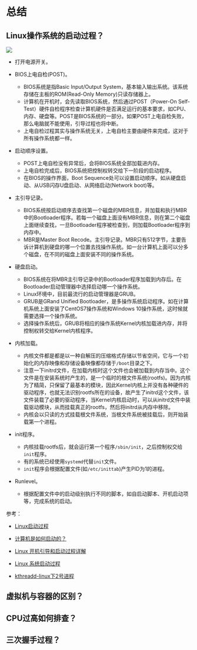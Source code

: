 # 总结

## Linux操作系统的启动过程？
![](/img/startup.png)
- 打开电源开关。

- BIOS上电自检(POST)。

  - BIOS系统是指Basic Input/Output System，基本输入输出系统。该系统存储在主板的ROM(Read-Only Memory)只读存储器上。
  - 计算机在开机时，会先读取BIOS系统，然后通过POST（Power-On Self-Test）硬件自检程序检查计算机硬件是否满足运行的基本要求，如CPU、内存、硬盘等。POST是BIOS系统的一部分。如果POST上电自检失败，那么电脑就不能使用，引导过程也将中断。
  - 上电自检过程其实与操作系统无关，上电自检主要由硬件来完成，这对于所有操作系统都一样。

- 启动顺序设置。
  - POST上电自检没有异常后，会将BIOS系统全部加载进内存。
  - 上电自检完成后，BIOS系统把控制权转交给下一阶段的启动程序。
  - 在BIOS的操作界面，Boot Sequence处可以设置启动顺序。如从硬盘启动、从USB闪存U盘启动、从网络启动(Network boot)等。

- 主引导记录。

  - BIOS系统按启动顺序去查找第一个磁盘的MBR信息，并加载和执行MBR中的Bootloader程序。若每一个磁盘上面没有MBR信息，则在第二个磁盘上面继续查找，一旦Bootloader程序被检查到，则加载Bootloader程序到内存中。
  - MBR是Master Boot Recode。主引导记录。MBR只有512字节，主要告诉计算机到硬盘的哪一个位置去找操作系统。如一台计算机上面可以分多个磁盘，在不同的磁盘上面安装不同的操作系统。

- 硬盘启动。

  - BIOS系统在将MBR主引导记录中的Bootloader程序加载到内存后。在Bootloader启动管理器中选择启动哪一个操作系统。
  - Linux环境中，目前最流行的启动管理器是GRUB。
  - GRUB是GRand Unified Bootloader，是多操作系统启动程序。如在计算机系统上面安装了CentOS7操作系统和Windows 10操作系统，这时候就需要选择一个操作系统。
  - 选择操作系统后，GRUB将相应的操作系统Kernel内核加载进内存，并将控制权转交给Kernel内核程序。

- 内核加载。

  - 内核文件都是都是以一种自解压的压缩格式存储以节省空间，它与一个初始化的内存映像和存储设备映像都存储于`/boot`目录之下。
  - 注意一下initrd文件，在加载内核时这个文件也会被加载到内存当中。这个文件是在安装系统时产生的，是一个临时的根文件系统(rootfs)。因为内核为了精简，只保留了最基本的模块，因此Kernel内核上并没有各种硬件的驱动程序，也就无法识别rootfs所在的设备，故产生了initrd这个文件，该文件装载了必要的驱动程序，当Kernel内核启动时，可以从initrd文件中装载驱动模块，从而挂载真正的rootfs，然后将initrd从内存中移除。
  - 内核会以只读的方式挂载根文件系统，当根文件系统被挂载后，则开始装载第一个进程。
  
- init程序。

  - 内核挂载rootfs后，就会运行第一个程序`/sbin/init`，之后控制权交给`init`程序。
  - 有的系统已经使用`systemd`代替`init`文件。
  - `init`程序会根据配置文件(如`/etc/inittab`)产生PID为1的进程。
  
- Runlevel。

  - 根据配置文件中的启动级别执行不同的脚本，如自启动脚本、开机启动项等，完成系统的启动。
  
    

参考：
- [Linux启动过程](https://www.cnblogs.com/codecc/p/boot.html)
  
- [计算机是如何启动的？](http://www.ruanyifeng.com/blog/2013/02/booting.html)
  
- [Linux 开机引导和启动过程详解](https://linux.cn/article-8807-1.html)
  
- [Linux 系统启动过程](https://www.runoob.com/linux/linux-system-boot.html)
  
- [kthreadd-linux下2号进程](https://www.cnblogs.com/embedded-linux/p/6618717.html)
  

  

## 虚拟机与容器的区别？



## CPU过高如何排查？

## 三次握手过程？